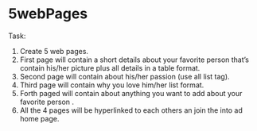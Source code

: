 # 5webPages

Task: 
1. Create 5 web pages.
2. First page will contain a short details about your favorite person that’s contain his/her picture plus all details in a
table format.
3. Second page will contain about his/her passion (use all list tag).
4. Third page will contain why you love him/her list format.
5. Forth paged will contain about anything you want to add about your favorite person .
5. All the 4 pages will be hyperlinked to each others an join the into ad home page.